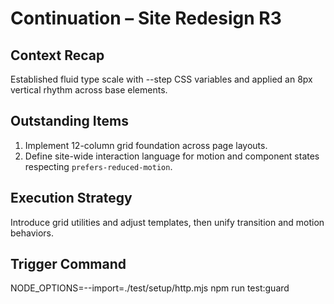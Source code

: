 # Continuation – Site Redesign R3

## Context Recap
Established fluid type scale with --step CSS variables and applied an 8px vertical rhythm across base elements.

## Outstanding Items
1. Implement 12-column grid foundation across page layouts.
2. Define site-wide interaction language for motion and component states respecting `prefers-reduced-motion`.

## Execution Strategy
Introduce grid utilities and adjust templates, then unify transition and motion behaviors.

## Trigger Command
NODE_OPTIONS=--import=./test/setup/http.mjs npm run test:guard
